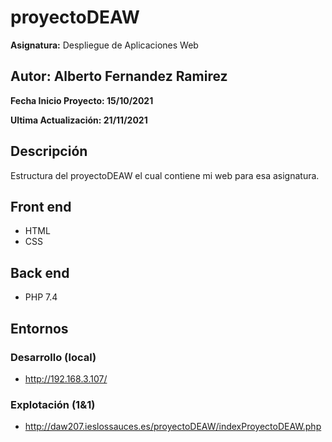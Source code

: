 # proyectoDEAW
**Asignatura:** Despliegue de Aplicaciones Web

## Autor: Alberto Fernandez Ramirez

**Fecha Inicio Proyecto: 15/10/2021**

**Ultima Actualización: 21/11/2021**

## Descripción 
Estructura del proyectoDEAW el cual contiene mi web para esa asignatura.

## Front end
- HTML
- CSS

## Back end
- PHP 7.4

## Entornos
### Desarrollo (local)
-  http://192.168.3.107/
### Explotación (1&1)
-  http://daw207.ieslossauces.es/proyectoDEAW/indexProyectoDEAW.php
